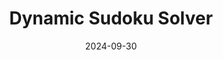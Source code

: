 ---
draft: false
title: "Dynamic Sudoku Solver"
description: "A dynamic sudoku solver capable of solving puzzles of any size."
date: 2024-09-30
url: /articles/pseudokude
tags: ["Rust", "Code Optimization", "Mathematics", "Algorithmic Design", "Problem Solving", "Data Structures", "Documentation", "Recursion"]
external: false
language: "Rust"
language_color: text-orange-500
image: "/images/rust-pseudokude/solving_gridonly.gif"
featured: true
type: "Article / GitHub"
---